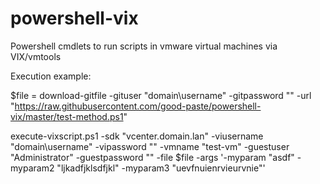 # powershell-vix
Powershell cmdlets to run scripts in vmware virtual machines via VIX/vmtools

Execution example:

$file = download-gitfile -gituser "domain\username" -gitpassword "" -url "https://raw.githubusercontent.com/good-paste/powershell-vix/master/test-method.ps1"

execute-vixscript.ps1 -sdk "vcenter.domain.lan" -viusername "domain\username" -vipassword "" -vmname "test-vm" -guestuser "Administrator" -guestpassword "" -file $file -args '-myparam "asdf" -myparam2 "ljkadfjklsdfjkl" -myparam3 "uevfnuienrvieurvnie"'
